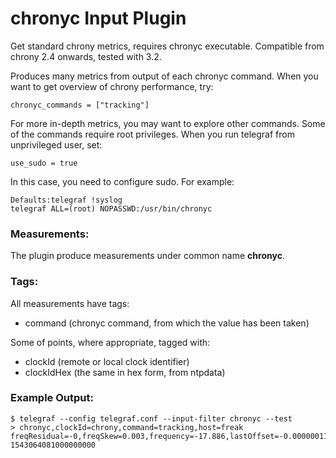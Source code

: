 # chronyc Input Plugin

Get standard chrony metrics, requires chronyc executable. Compatible from chrony 2.4 onwards, tested with 3.2.

Produces many metrics from output of each chronyc command. When you want to get overview of chrony performance, try:

	chronyc_commands = ["tracking"]

For more in-depth metrics, you may want to explore other commands. Some of the commands require root privileges. 
When you run telegraf from unprivileged user, set:

    use_sudo = true

In this case, you need to configure sudo. For example:

	Defaults:telegraf !syslog
	telegraf ALL=(root) NOPASSWD:/usr/bin/chronyc

### Measurements:

The plugin produce measurements under common name **chronyc**.

### Tags:

All measurements have tags:

- command (chronyc command, from which the value has been taken)

Some of points, where appropriate, tagged with:

- clockId (remote or local clock identifier)
- clockIdHex (the same in hex form, from ntpdata)

### Example Output:

```
$ telegraf --config telegraf.conf --input-filter chronyc --test
> chronyc,clockId=chrony,command=tracking,host=freak freqResidual=-0,freqSkew=0.003,frequency=-17.886,lastOffset=-0.000000111,leapStatus="Normal",refId="PPS",refIdHex="50505300",refTime=1543064066.6897483,rmsOffset=0.000000115,rootDelay=0.000001,rootDispersion=0.000014628,stratum=1i,systemTimeOffset=0.000000424,updateInterval=16 1543064081000000000
```




